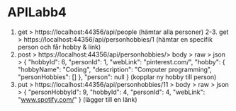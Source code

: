 # APILabb4
1. get > https://localhost:44356/api/people (hämtar alla personer)
2-3. get > https://localhost:44356/api/personhobbies/1 (hämtar en specifik person och får hobby & link)
4. post > https://localhost:44356/api/personhobbies/> body > raw > json > 
{
        "hobbyId": 6,
        "personId": 1,
        "webLink": "pinterest.com/",
        "hobby": {
            "hobbyName": "Coding",
            "description": "Computer programming",
            "personHobbies": []
        },
        "person": null
} (kopplar ny hobby till person)
5. put > https://localhost:44356/api/personhobbies/11 > body > raw > json > {
        "personHobbyId": 9,
        "hobbyId": 4,
        "personId": 4,
            "webLink": "www.spotify.com/"
} (lägger till en länk)
